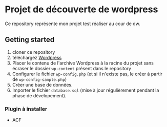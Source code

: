 # Projet de découverte de wordpress

Ce repository représente mon projet test réaliser au cour de dw.

## Getting started

1. cloner ce repository
2. téléchargez [Wordpress](https://wordpress.org/)
3. Placer le contenu de l'archive Wordpress à la racine du projet sans écraser le dossier `wp-content` présent dans le repository
4. Configurer le fichier `wp-config.php` (et si il n'existe pas, le créer à partir de `wp-config-sample.php`)
5. Créer une base de données.
6. Importer le fichier `database.sql` (mise à jour régulièrement pendant la phase de dévelopement).

### Plugin à installer
- ACF